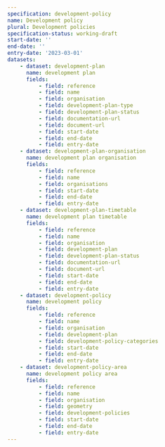 ```yaml
---
specification: development-policy
name: Development policy
plural: Development policies
specification-status: working-draft
start-date: ''
end-date: ''
entry-date: '2023-03-01'
datasets:
    - dataset: development-plan
      name: development plan
      fields:
          - field: reference
          - field: name
          - field: organisation
          - field: development-plan-type
          - field: development-plan-status
          - field: documentation-url
          - field: document-url
          - field: start-date
          - field: end-date
          - field: entry-date   
    - dataset: development-plan-organisation
      name: development plan organisation
      fields:
          - field: reference
          - field: name
          - field: organisations
          - field: start-date
          - field: end-date
          - field: entry-date   
    - dataset: development-plan-timetable
      name: development plan timetable
      fields:
          - field: reference
          - field: name
          - field: organisation
          - field: development-plan
          - field: development-plan-status
          - field: documentation-url
          - field: document-url
          - field: start-date
          - field: end-date
          - field: entry-date   
    - dataset: development-policy
      name: development policy
      fields:
          - field: reference
          - field: name
          - field: organisation
          - field: development-plan
          - field: development-policy-categories
          - field: start-date
          - field: end-date
          - field: entry-date   
    - dataset: development-policy-area
      name: development policy area
      fields:
          - field: reference
          - field: name
          - field: organisation
          - field: geometry
          - field: development-policies
          - field: start-date
          - field: end-date
          - field: entry-date   
---
```

